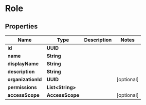 

# Role


## Properties

| Name | Type | Description | Notes |
|------------ | ------------- | ------------- | -------------|
|**id** | **UUID** |  |  |
|**name** | **String** |  |  |
|**displayName** | **String** |  |  |
|**description** | **String** |  |  |
|**organizationId** | **UUID** |  |  [optional] |
|**permissions** | **List&lt;String&gt;** |  |  |
|**accessScope** | **AccessScope** |  |  [optional] |



